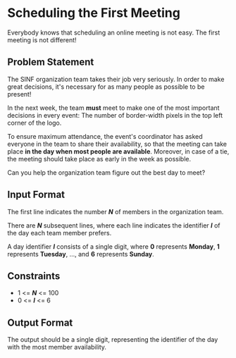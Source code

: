 # Scheduling the First Meeting

Everybody knows that scheduling an online meeting is not easy. The first meeting is not different!

## Problem Statement

The SINF organization team takes their job very seriously. In order to make great decisions, it's necessary for as many people as possible to be present!

In the next week, the team **must** meet to make one of the most important decisions in every event: The number of border-width pixels in the top left corner of the logo.

To ensure maximum attendance, the event's coordinator has asked everyone in the team to share their availability, so that the meeting can take place **in the day when most people are available**. Moreover, in case of a tie, the meeting should take place as early in the week as possible.

Can you help the organization team figure out the best day to meet?

## Input Format

The first line indicates the number ***N*** of members in the organization team.

There are ***N*** subsequent lines, where each line indicates the identifier ***I*** of the day each team member prefers.

A day identifier ***I*** consists of a single digit, where **0** represents **Monday**, **1** represents **Tuesday**, ..., and **6** represents **Sunday**.

## Constraints

- 1 <= ***N*** <= 100
- 0 <= ***I*** <= 6

## Output Format

The output should be a single digit, representing the identifier of the day with the most member availability.
